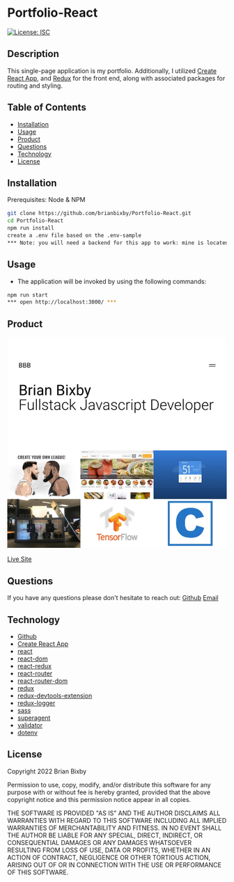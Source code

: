 # Portfolio-React

[![License: ISC](https://img.shields.io/badge/License-ISC-blue.svg)](https://opensource.org/licenses/ISC)

## Description

This single-page application is my portfolio. Additionally, I utilized [Create React App](https://create-react-app.dev/), and [Redux](https://redux.js.org/) for the front end, along with associated packages for routing and styling.

## Table of Contents

- [Installation](#installation)
- [Usage](#usage)
- [Product](#product)
- [Questions](#questions)
- [Technology](#technology)
- [License](#license)

## Installation

Prerequisites: Node & NPM

```bash
git clone https://github.com/brianbixby/Portfolio-React.git
cd Portfolio-React
npm run install
create a .env file based on the .env-sample
*** Note: you will need a backend for this app to work: mine is located at: https://github.com/brianbixby/portfolio-backend ***
```

## Usage

- The application will be invoked by using the following commands:

```bash
npm run start
*** open http://localhost:3000/ ***
```

## Product

![A screen shot of my portfolio site.](./src/components/assetts/siteImage.png)

[Live Site](https://intense-spire-62825.herokuapp.com/)

## Questions

If you have any questions please don't hesitate to reach out:
[Github](https://github.com/brianbixby)
[Email](mailto:brianbixby0@gmail.com)

## Technology

- [Github](https://github.com/brianbixby/Progressive-Web-App-Text-Editor)
- [Create React App](https://create-react-app.dev/)
- [react](https://reactjs.org/)
- [react-dom](https://reactjs.org/docs/react-dom.html)
- [react-redux](https://react-redux.js.org/)
- [react-router](https://reactrouter.com/)
- [react-router-dom](https://www.npmjs.com/package/react-router-dom)
- [redux](https://redux.js.org/)
- [redux-devtools-extension](https://www.npmjs.com/package/redux-devtools-extension)
- [redux-logger](https://www.npmjs.com/package/redux-logger)
- [sass](https://www.npmjs.com/package/sass)
- [superagent](https://www.npmjs.com/package/superagent)
- [validator](https://www.npmjs.com/package/validator)
- [dotenv](https://www.npmjs.com/package/dotenv)

## License

Copyright 2022 Brian Bixby

Permission to use, copy, modify, and/or distribute this software for any purpose with or without fee is hereby granted, provided that the above copyright notice and this permission notice appear in all copies.

THE SOFTWARE IS PROVIDED "AS IS" AND THE AUTHOR DISCLAIMS ALL WARRANTIES WITH REGARD TO THIS SOFTWARE INCLUDING ALL IMPLIED WARRANTIES OF MERCHANTABILITY AND FITNESS. IN NO EVENT SHALL THE AUTHOR BE LIABLE FOR ANY SPECIAL, DIRECT, INDIRECT, OR CONSEQUENTIAL DAMAGES OR ANY DAMAGES WHATSOEVER RESULTING FROM LOSS OF USE, DATA OR PROFITS, WHETHER IN AN ACTION OF CONTRACT, NEGLIGENCE OR OTHER TORTIOUS ACTION, ARISING OUT OF OR IN CONNECTION WITH THE USE OR PERFORMANCE OF THIS SOFTWARE.
